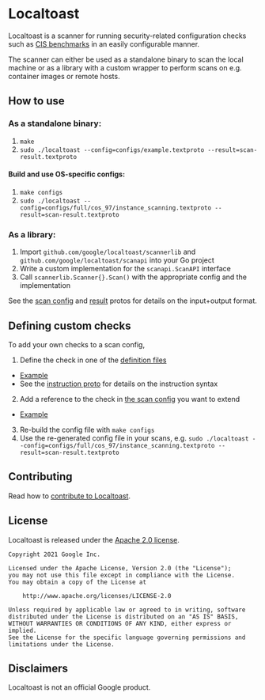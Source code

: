  # Localtoast
Localtoast is a scanner for running security-related configuration checks such as [CIS benchmarks](https://www.cisecurity.org/cis-benchmarks) in an easily configurable manner.

The scanner can either be used as a standalone binary to scan the local machine or as a library with a custom wrapper to perform scans on e.g. container images or remote hosts.

## How to use

### As a standalone binary:

1. `make`
2. `sudo ./localtoast --config=configs/example.textproto --result=scan-result.textproto`


#### Build and use OS-specific configs:
1. `make configs`
2. `sudo ./localtoast --config=configs/full/cos_97/instance_scanning.textproto --result=scan-result.textproto`

### As a library:
1. Import `github.com/google/localtoast/scannerlib` and `github.com/google/localtoast/scanapi` into your Go project
2. Write a custom implementation for the `scanapi.ScanAPI` interface
3. Call `scannerlib.Scanner{}.Scan()` with the appropriate config and the implementation

See the [scan config](scannerlib/proto/api.proto) and [result](scannerlib/proto/scan_instructions.proto) protos for details on the input+output format.

## Defining custom checks
To add your own checks to a scan config,

1. Define the check in one of the [definition files](configs/defs/cos.textproto)
  * [Example](https://github.com/google/localtoast/commit/9c39a52cef30f7ad773b74a38ac9ffa7c4998ca3#diff-1350df51e73d56ca08a90aa7fc47a3032a41d85a7fe5a8b8707387000f43c0be)
  * See the [instruction proto](scannerlib/proto/scan_instructions.proto) for details on the instruction syntax
2. Add a reference to the check in [the scan config](configs/reduced/cos_97/instance_scanning.textproto) you want to extend
  * [Example](https://github.com/google/localtoast/commit/9c39a52cef30f7ad773b74a38ac9ffa7c4998ca3#diff-094e7befebe2acf9321eb3406fbb81af2880344086fe40dc97c3d4d915fe0e6e)
3. Re-build the config file with `make configs`
4. Use the re-generated config file in your scans, e.g. `sudo ./localtoast --config=configs/full/cos_97/instance_scanning.textproto --result=scan-result.textproto`

## Contributing
Read how to [contribute to Localtoast](CONTRIBUTING.md).

## License
Localtoast is released under the [Apache 2.0 license](LICENSE).

```
Copyright 2021 Google Inc.

Licensed under the Apache License, Version 2.0 (the "License");
you may not use this file except in compliance with the License.
You may obtain a copy of the License at

    http://www.apache.org/licenses/LICENSE-2.0

Unless required by applicable law or agreed to in writing, software
distributed under the License is distributed on an "AS IS" BASIS,
WITHOUT WARRANTIES OR CONDITIONS OF ANY KIND, either express or implied.
See the License for the specific language governing permissions and
limitations under the License.
```

## Disclaimers

Localtoast is not an official Google product.
